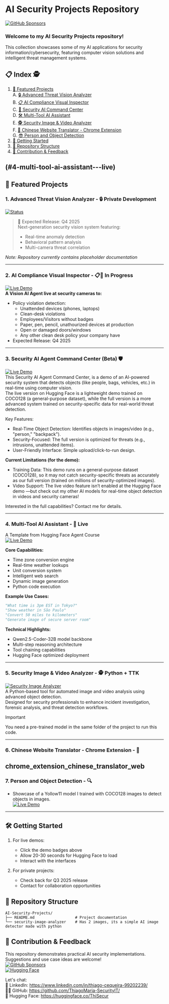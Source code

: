 # AI Security Projects Repository  
[![GitHub Sponsors](https://img.shields.io/badge/Sponsor-%E2%9D%A4-red?logo=GitHub&style=for-the-badge)](https://github.com/sponsors/ThiagoMaria-SecurityIT)   

### Welcome to my AI Security Projects repository!   
This collection showcases some of my AI applications for security information/cybersecurity, featuring computer vision solutions and intelligent threat management systems.

## 📋 Index 🕵️

1. [🌟 Featured Projects](#-featured-projects)  
A. [🔒 Advanced Threat Vision Analyzer](#1-advanced-threat-vision-analyzer----private-development)   
B. [📋 AI Compliance Visual Inspector](#2-ai-compliance-visual-inspector----in-progress)  
C. [🤖 Security AI Command Center](#3-security-ai-agent-command-center-beta-%EF%B8%8F)   
D. [🛠️ Multi-Tool AI Assistant](#4-multi-tool-ai-assistant---live)  
E. [🕵️ Security Image & Video Analyzer ](5-security-image--video-analyzer---%EF%B8%8F-python--ttk)  
F. [🐉 Chinese Website Translator - Chrome Extension](chrome_extension_chinese_translator_web)  
G. [😎 Person and Object Detection](7-person-and-object-detection----) 
7. [🚀 Getting Started](#%EF%B8%8F-getting-started)     
8. [📂 Repository Structure](#-repository-structure)  
9. [🤝 Contribution & Feedback](#-contribution--feedback)  

(#4-multi-tool-ai-assistant---live) 
---

## 🌟 Featured Projects

### 1. Advanced Threat Vision Analyzer - 🔒 Private Development
[![Status](https://img.shields.io/badge/Status-Private_Development-red)](https://huggingface.co/spaces/ThiSecur/Image-and-Video-detector)

> 🚧 Expected Release: Q4 2025  
> Next-generation security vision system featuring:
> - Real-time anomaly detection
> - Behavioral pattern analysis
> - Multi-camera threat correlation

*Note: Repository currently contains placeholder documentation*

---

### 2. AI Compliance Visual Inspector - 📋🚧 In Progress
[![Live Demo](https://img.shields.io/badge/🤗-Try_Prototype-blue)](https://huggingface.co/spaces/ThiSecur/Security-AI-Agent-Vision)   
**A Vision AI Agent live at security cameras to:**  

- Policy violation detection:
  - Unattended devices (phones, laptops)
  - Clean-desk violations
   - Employees/Visitors without badges
   - Paper, pen, pencil, unathourized devices at production
   - Open or damaged doors/windows
   - Any other clean desk policy your company have 
- Expected Release: Q4 2025
  
---

### 3. Security AI Agent Command Center (Beta) 🛡️  
[![Live Demo](https://img.shields.io/badge/🤗-Try_Beta-blue)](https://huggingface.co/spaces/ThiSecur/security-ai-agent)  
This Security AI Agent Command Center, is a demo of an AI-powered security system that detects objects (like people, bags, vehicles, etc.) in real-time using computer vision.  
The live version on Hugging Face is a lightweight demo trained on COCO128 (a general-purpose dataset), while the full version is a more advanced system trained on security-specific data for real-world threat detection.  

Key Features:
- Real-Time Object Detection: Identifies objects in images/video (e.g., "person," "backpack").  
- Security-Focused: The full version is optimized for threats (e.g., intrusions, unattended items).  
- User-Friendly Interface: Simple upload/click-to-run design.  

**Current Limitations (for the demo):**  
- Training Data: This demo runs on a general-purpose dataset (COCO128), so it may not catch security-specific threats as accurately as our full version (trained on millions of security-optimized images).  
- Video Support: The live video feature isn’t enabled at the Hugging Face demo —but check out my other AI models for real-time object detection in videos and security cameras!  

Interested in the full capabilities? Contact me for details.  

---
 
### 4. Multi-Tool AI Assistant - 🔧 Live 
A Template from Hugging Face Agent Course  
[![Live Demo](https://img.shields.io/badge/🤗-Try_Now-success)](https://huggingface.co/spaces/ThiSecur/First_agent_template)


**Core Capabilities:**
- Time zone conversion engine
- Real-time weather lookups
- Unit conversion system
- Intelligent web search
- Dynamic image generation
- Python code execution

**Example Use Cases:**
```python
"What time is 3pm EST in Tokyo?"
"Show weather in São Paulo"
"Convert 50 miles to kilometers"
"Generate image of secure server room"
```

**Technical Highlights:**
- Qwen2.5-Coder-32B model backbone
- Multi-step reasoning architecture
- Tool chaining capabilities
- Hugging Face optimized deployment  
---  

### 5. Security Image & Video Analyzer - 🕵️ Python + TTK    
[![Security Image Analyzer](https://img.shields.io/badge/🔍_Security_Image_Analyzer-Python-4B8BBE?style=for-the-badge&logo=python&logoColor=white&labelColor=1F2430)](https://github.com/ThiagoMaria-SecurityIT/AI-showcase/tree/main/security-image-analyzer)  
A Python-based tool for automated image and video analysis using advanced object detection.  
Designed for security professionals to enhance incident investigation, forensic analysis, and threat detection workflows.  
> [!IMPORTANT]     
> You need a pre-trained model in the same folder of the project to run this code.

---  

### 6. Chinese Website Translator - Chrome Extension - 🐉
chrome_extension_chinese_translator_web
---  

### 7. Person and Object Detection  - 🔍
- Showcase of a Yollow11 model I trained with COCO128 images to detect objects in images.   
[![Live Demo](https://img.shields.io/badge/🤗-Try_Now-success)](https://huggingface.co/spaces/ThiSecur/imagedtection-demo)

---


## 🛠️ Getting Started

1. For live demos:
   - Click the demo badges above
   - Allow 20-30 seconds for Hugging Face to load
   - Interact with the interfaces

2. For private projects:
   - Check back for Q3 2025 release
   - Contact for collaboration opportunities

## 📂 Repository Structure
```
AI-Security-Projects/
├── README.md                  # Project documentation
└── security-image-analyzer    # Has 2 images, its a simple AI image detector made with python
```

## 🤝 Contribution & Feedback
This repository demonstrates practical AI security implementations. Suggestions and use case ideas are welcome!  
[![GitHub Sponsors](https://img.shields.io/badge/Sponsor-%E2%9D%A4-red?logo=GitHub&style=for-the-badge)](https://github.com/sponsors/ThiagoMaria-SecurityIT)  
[![Hugging Face](https://img.shields.io/badge/🤗-All_Projects-blue)](https://huggingface.co/ThiSecur)   

Let's chat:  
💼 LinkedIn: https://www.linkedin.com/in/thiago-cequeira-99202239/  
🧑‍💻 GitHub: https://github.com/ThiagoMaria-SecurityIT/  
🤗 Hugging Face: https://huggingface.co/ThiSecur
